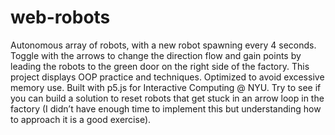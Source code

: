 # web-robots

Autonomous array of robots, with a new robot spawning every 4 seconds. Toggle with the arrows to change the direction flow and gain points by leading the robots to the green door on the right side of the factory. This project displays OOP practice and techniques. Optimized to avoid excessive memory use. Built with p5.js for Interactive Computing @ NYU. Try to see if you can build a solution to reset robots that get stuck in an arrow loop in the factory (I didn’t have enough time to implement this but understanding how to approach it is a good exercise). 
